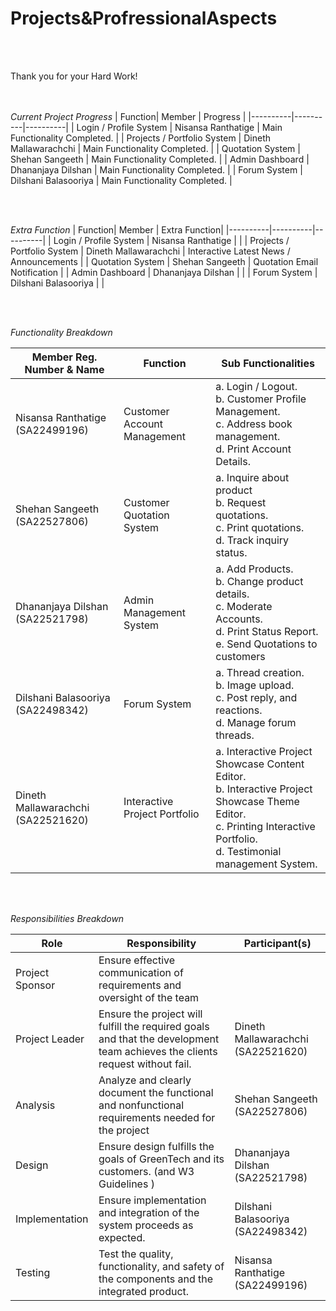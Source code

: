 # Projects&ProfressionalAspects

<br>
<br>

Thank you for your Hard Work!
<br>
<br>
<br>


*Current Project Progress*
| Function| Member | Progress |
|----------|----------|----------|
| Login / Profile System | Nisansa Ranthatige | Main Functionality Completed. |
| Projects / Portfolio System | Dineth Mallawarachchi | Main Functionality Completed. |
| Quotation System | Shehan Sangeeth | Main Functionality Completed. |
| Admin Dashboard | Dhananjaya Dilshan | Main Functionality Completed. |
| Forum System | Dilshani Balasooriya |  Main Functionality Completed. |

<br>
<br>

*Extra Function*
| Function| Member | Extra Function|
|----------|----------|----------|
| Login / Profile System | Nisansa Ranthatige |     |
| Projects / Portfolio System | Dineth Mallawarachchi | Interactive Latest News / Announcements |
| Quotation System | Shehan Sangeeth | Quotation Email Notification |
| Admin Dashboard | Dhananjaya Dilshan |   |
| Forum System | Dilshani Balasooriya |    |


<br>
<br>

*Functionality Breakdown*

| Member Reg. Number & Name     | Function                       | Sub Functionalities                                                                                                                                 |
|-------------------------------|--------------------------------|------------------------------------------------------------------------------------------------------------------------------------------------------|
| Nisansa Ranthatige (SA22499196) | Customer Account Management   | a. Login / Logout.<br>b. Customer Profile Management.<br>c. Address book management.<br>d. Print Account Details.                                    |
| Shehan Sangeeth (SA22527806)    | Customer Quotation System     | a. Inquire about product<br>b. Request quotations.<br>c. Print quotations.<br>d. Track inquiry status.                                               |
| Dhananjaya Dilshan (SA22521798) | Admin Management System       | a. Add Products.<br>b. Change product details.<br>c. Moderate Accounts.<br>d. Print Status Report.<br>e. Send Quotations to customers                |
| Dilshani Balasooriya (SA22498342) | Forum System                  | a. Thread creation.<br>b. Image upload.<br>c. Post reply, and reactions.<br>d. Manage forum threads.                                                  |
| Dineth Mallawarachchi (SA22521620) | Interactive Project Portfolio | a. Interactive Project Showcase Content Editor.<br>b. Interactive Project Showcase Theme Editor.<br>c. Printing Interactive Portfolio.<br>d. Testimonial management System. |

<br>
<br>

*Responsibilities Breakdown*

| Role             | Responsibility                                                                                       | Participant(s)                        |
|------------------|------------------------------------------------------------------------------------------------------|---------------------------------------|
| Project Sponsor  | Ensure effective communication of requirements and oversight of the team                            |                                       |
| Project Leader   | Ensure the project will fulfill the required goals and that the development team achieves the clients request without fail. | Dineth Mallawarachchi (SA22521620) |
| Analysis         | Analyze and clearly document the functional and nonfunctional requirements needed for the project   | Shehan Sangeeth (SA22527806)          |
| Design           | Ensure design fulfills the goals of GreenTech and its customers. (and W3 Guidelines )               | Dhananjaya Dilshan (SA22521798)       |
| Implementation   | Ensure implementation and integration of the system proceeds as expected.                           | Dilshani Balasooriya (SA22498342)     |
| Testing          | Test the quality, functionality, and safety of the components and the integrated product.           | Nisansa Ranthatige (SA22499196)       |


